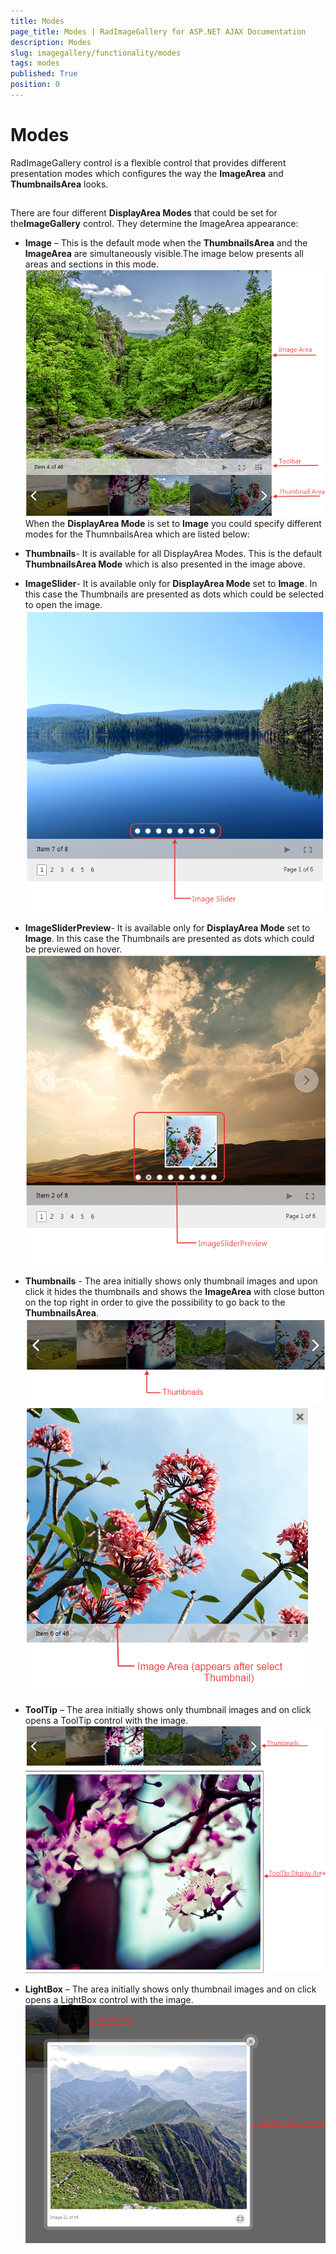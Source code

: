 ```yaml
---
title: Modes
page_title: Modes | RadImageGallery for ASP.NET AJAX Documentation
description: Modes
slug: imagegallery/functionality/modes
tags: modes
published: True
position: 0
---
```


# Modes



RadImageGallery control is a flexible control that provides different presentation modes which configures the way the **ImageArea** and **ThumbnailsArea** looks.

## 

There are four different **DisplayArea Modes** that could be set for the**ImageGallery** control. They determine the ImageArea appearance:

* **Image** – This is the default mode when the **ThumbnailsArea** and the **ImageArea** are simultaneously visible.The image below presents all areas and sections in this mode.![Image-Gallery-Dispaly Mode Image](images/Image-Gallery-DispalyModeImage.png)When the **DisplayArea Mode** is set to **Image** you could specify different modes for the ThumnbailsArea which are listed below:

* **Thumbnails**- It is available for all DisplayArea Modes. This is the default **ThumbnailsArea Mode** which is also presented in the image above.

* **ImageSlider**- It is available only for **DisplayArea Mode** set to **Image**. In this case the Thumbnails are presented as dots which could be selected to open the image.![Image-Gallery-Dispaly Mode Image-Thumbnail Image Slider](images/Image-Gallery-DispalyModeImage-ThumbnailImageSlider.png)

* **ImageSliderPreview**- It is available only for **DisplayArea Mode** set to **Image**. In this case the Thumbnails are presented as dots which could be previewed on hover.![Image-Gallery-Dispaly Mode Image-Thumbnail Image Slider Preview](images/Image-Gallery-DispalyModeImage-ThumbnailImageSliderPreview.png)

* **Thumbnails** - The area initially shows only thumbnail images and upon click it hides the thumbnails and shows the **ImageArea** with close button on the top right in order to give the possibility to go back to the **ThumbnailsArea**.![Image-Gallery-Display Area Thumbnails](images/Image-Gallery-DisplayAreaThumbnails.png)![Image-Gallery-Display Area Thumbnails Preview](images/Image-Gallery-DisplayAreaThumbnailsPreview.png)

* **ToolTip** – The area initially shows only thumbnail images and on click opens a ToolTip control with the image.![Image-Gallery-Display Area Tool Tip](images/Image-Gallery-DisplayAreaToolTip.png)

* **LightBox** – The area initially shows only thumbnail images and on click opens a LightBox control with the image.![Image-Gallery-Display Area Light Box](images/Image-Gallery-DisplayAreaLightBox.png)
